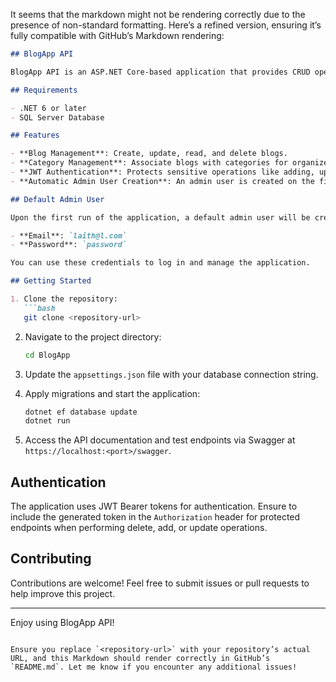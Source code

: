 It seems that the markdown might not be rendering correctly due to the presence of non-standard formatting. Here’s a refined version, ensuring it’s fully compatible with GitHub’s Markdown rendering:

```markdown
## BlogApp API

BlogApp API is an ASP.NET Core-based application that provides CRUD operations (Create, Read, Update, Delete) for blogs and categories. The application supports JWT authentication for delete, add, and update operations, and it creates a default admin user automatically upon first launch.

## Requirements

- .NET 6 or later
- SQL Server Database

## Features

- **Blog Management**: Create, update, read, and delete blogs.
- **Category Management**: Associate blogs with categories for organized classification.
- **JWT Authentication**: Protects sensitive operations like adding, updating, and deleting blogs.
- **Automatic Admin User Creation**: An admin user is created on the first run if no users are found in the database.

## Default Admin User

Upon the first run of the application, a default admin user will be created with the following credentials:

- **Email**: `laith@l.com`
- **Password**: `password`

You can use these credentials to log in and manage the application.

## Getting Started

1. Clone the repository:
   ```bash
   git clone <repository-url>
   ```

2. Navigate to the project directory:
   ```bash
   cd BlogApp
   ```

3. Update the `appsettings.json` file with your database connection string.

4. Apply migrations and start the application:
   ```bash
   dotnet ef database update
   dotnet run
   ```

5. Access the API documentation and test endpoints via Swagger at `https://localhost:<port>/swagger`.

## Authentication

The application uses JWT Bearer tokens for authentication. Ensure to include the generated token in the `Authorization` header for protected endpoints when performing delete, add, or update operations.

## Contributing

Contributions are welcome! Feel free to submit issues or pull requests to help improve this project.

---

Enjoy using BlogApp API!
```

Ensure you replace `<repository-url>` with your repository’s actual URL, and this Markdown should render correctly in GitHub’s `README.md`. Let me know if you encounter any additional issues!
